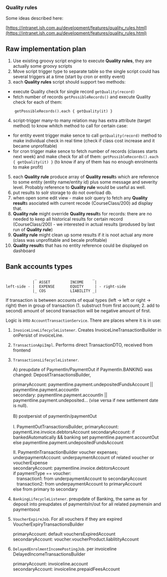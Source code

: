 ### Quality rules

Some ideas described here:

[https://intranet.ish.com.au/development/features/quality_rules.html](https://intranet.ish.com.au/development/features/quality_rules.html)

## Raw implementation plan 

1. Use existing groovy script engine to execute **Quality rules**, they are actually some groovy scripts
2. Move script trigger type to separate table so the single script could has several triggers at a time (start by cron or entity event)
3. each **Quality rules** script should support two methods:
 - execute Quality check for single record `getQuality(record)`
 - fetch number of records `getPossibleRecords()` and execute Quality check for each of them:
```
    getPossibleRecords().each { getQuality(it) }
```
4. script-trigger many-to many relation may has extra attribute (target method) to know whitch method to call for certain case:
 - for entity event trigger make sence to call `getQuality(record)` method to make individual check in real time (check if class cost increase and it became unprofitable)
 - for cron trigger make sence to fetch number of records (classes starts next week) and make check for all of them: `getPossibleRecords().each { getQuality(it) }` (to know if any of them has no enough enrolments to make profit)  
5. each **Quality rule** produce array of **Quality result**s which are reference to some entity (entity name/entity id) plus some message and severity level. Probably reference to  **Quality rule** would be useful as well.
6. put results to solr storage to do not overload db.
7. when open some edit view - make solr query to fetch any **Quality result**s asociated with current recode (CourseClass/200) ad display that.
8. **Quality rule**  might override **Quality result**s for records: there are no needed to keep all historical results for certain record (CourseClass/200) - we interested in actual results (prodused by last run of  **Quality rule**)
9. **Quality rule** might clean up some results if it is noot actual any more (class was unprofitable and becale profitable)
10. **Quality result**s  that has no entity reference could be displayed on dashboard

## Bank accounts types
```
             _                         _ 
            |  ASSET         INCOME     |
left-side - |  EXPENSE       EQUITY     | - right-side
            |_ COS           LIABILITY _|  

```
If transaction is between accounts of equal types (left -> left or right -> right)
then in group of transaction (1. substruct from first account; 2. add to second) amount of second
transaction will be negative amount of first.

Logic is into ```AccountTransactionService```. There are places where it is in use:
1. ```InvoiceLineLifecycleListener```. Creates InvoiceLineTransactionBuilder in onPersist of invoiceLine.
2. ```TransactionApiImpl```. Performs direct TransactionDTO, received from frontend
3. ```TransactionsLifecycleListener```.

      A) preupdate of PaymentIn/PaymentOut if PaymentIn.BANKING was changed:
      DepositTransactionsBuilder, 
      
      primaryAccount: paymentline.payment.undepositedFundsAccount || paymentline.payment.accountIn <br>
      secondary: paymentline.payment.accountIn || paymentline.payment.undeposited...
      (vise versa if new settlement date is null).<br><br>
       B) postpersist of paymentIn/paymentOut<br><br>
       I. PaymentOutTransactionsBuilder,
       primaryAccount: paymentLine.invoice.debtorsAccount
       secondaryAccount: 
       if bankedAutomatically && banking set
          paymentline.payment.accountOut
       else paymentline.payment.undepositedFundsAccount

    II. PaymentInTransactionBuilder
    voucher expenses;
    underpaymentAccount: underpaymentAccount of related voucher or voucherExpense<br>
    secondaryAccount: paymentline.invoice.debtorsAccount<br>
    if paymentType == voucher:<br>
   &nbsp;&nbsp;&nbsp;transaction1: from underpaymentAccount to secondaryAccount<br>
   &nbsp;&nbsp;&nbsp;transaction2: from underpaymentAccount to primaryAccount<br>
    else
    from primary to secondary
5. ```BankingLifecycleListener```. preupdate of Banking, the same as for deposit into preupdates of paymentsIn/out for all
   related paymensin and paymentsout
6. ```VoucherExpireJob```. For all vouchers if they are expired
   VoucherExpiryTransactionsBuilder

   primaryAccount: default vouchersExpiredAccount<br>
   secondaryAccount: voucher.voucherProduct.liablitityAccount
7. ```DelayedEnrolmentIncomePostingJob```. per invoiceline
   DelayedIncomeTransactionsBuilder

   primaryAccount: invoiceline.account<br>
   secondaryAccount: invoiceline.prepaidFeesAccount